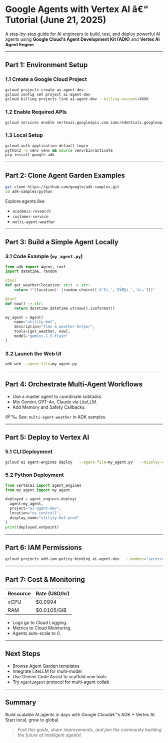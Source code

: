 
# Google Agents with Vertex AI â€“ Tutorial (June 21, 2025)

A step-by-step guide for AI engineers to build, test, and deploy powerful AI agents using **Google Cloud's Agent Development Kit (ADK)** and **Vertex AI Agent Engine**.

---

## Part 1: Environment Setup

### 1.1 Create a Google Cloud Project
```bash
gcloud projects create ai-agent-dev
gcloud config set project ai-agent-dev
gcloud billing projects link ai-agent-dev --billing-account=XXXX
```

### 1.2 Enable Required APIs
```bash
gcloud services enable vertexai.googleapis.com iamcredentials.googleapis.com
```

### 1.3 Local Setup
```bash
gcloud auth application-default login
python3 -m venv venv && source venv/bin/activate
pip install google-adk
```

---

## Part 2: Clone Agent Garden Examples
```bash
git clone https://github.com/google/adk-samples.git
cd adk-samples/python
```

Explore agents like:
- `academic-research`
- `customer-service`
- `multi-agent-weather`

---

## Part 3: Build a Simple Agent Locally

### 3.1 Code Example (`my_agent.py`)
```python
from adk import Agent, tool
import datetime, random

@tool
def get_weather(location: str) -> str:
    return f"{location}: {random.choice(['â˜€ï¸','ðŸŒ§ï¸','â›…'])}"

@tool
def now() -> str:
    return datetime.datetime.utcnow().isoformat()

my_agent = Agent(
    name="utility-bot",
    description="Time & weather helper",
    tools=[get_weather, now],
    model="gemini-1.5-flash"
)
```

### 3.2 Launch the Web UI
```bash
adk web --agent-file=my_agent.py
```

---

## Part 4: Orchestrate Multi-Agent Workflows

- Use a master agent to coordinate subtasks.
- Mix Gemini, GPT-4o, Claude via LiteLLM.
- Add Memory and Safety Callbacks.

ðŸ‘‰ See: `multi-agent-weather` in ADK samples.

---

## Part 5: Deploy to Vertex AI

### 5.1 CLI Deployment
```bash
gcloud ai agent-engines deploy   --agent-file=my_agent.py   --display-name="utility-bot-prod"   --location=us-central1
```

### 5.2 Python Deployment
```python
from vertexai import agent_engines
from my_agent import my_agent

deployed = agent_engines.deploy(
  agent=my_agent,
  project="ai-agent-dev",
  location="us-central1",
  display_name="utility-bot-prod"
)
print(deployed.endpoint)
```

---

## Part 6: IAM Permissions
```bash
gcloud projects add-iam-policy-binding ai-agent-dev   --member="serviceAccount:AGENT_SA_EMAIL"   --role="roles/secretmanager.secretAccessor"
```

---

## Part 7: Cost & Monitoring

| Resource | Rate (USD/hr) |
|----------|---------------|
| vCPU     | $0.0994       |
| RAM      | $0.0105/GiB   |

- Logs go to Cloud Logging.
- Metrics to Cloud Monitoring.
- Agents auto-scale to 0.

---

## Next Steps

- Browse Agent Garden templates
- Integrate LiteLLM for multi-model
- Use Gemini Code Assist to scaffold new tools
- Try `Agent2Agent` protocol for multi-agent collab

---

## Summary

Build scalable AI agents in days with Google Cloudâ€™s ADK + Vertex AI. Start local, grow to global.

> _Fork this guide, share improvements, and join the community building the future of intelligent agents!_